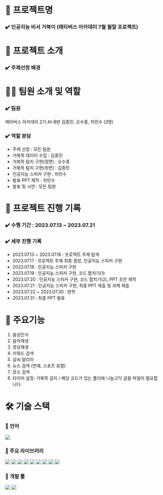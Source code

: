 # 📖 프로젝트명
### ✔️ 인공지능 비서 거북이 (메타버스 아카데미 7월 월말 프로젝트)

# 📃 프로젝트 소개
### ✔️ 주제선정 배경


# 👩‍🔧 팀원 소개 및 역할
### ✔️ 팀원
메타버스 아카데미 2기 AI-B반 김종민, 오수종, 차민수 (3명)

### ✔️ 역할 분담
 - 주제 선정 : 모든 팀원
 - 거북목 데이터 수집 : 김종민
 - 거북목 탐지 구현(정면) : 오수종
 - 거북목 탐지 구현(측면) : 김종민
 - 인공지능 스피커 구현 : 차민수
 - 발표 PPT 제작 : 차민수
 - 발표 및 시연 : 모든 팀원

# 📅 프로젝트 진행 기록
### ✔️ 수행 기간 : 2023.07.13 ~ 2023.07.21
### ✔️ 세부 진행 기록
 - 2023.07.13 ~ 2023.07.16 : 프로젝트 주제 탐색 
 - 2023.07.17 : 프로젝트 주제 최종 결정, 인공지능 스피커 구현
 - 2023.07.18 : 인공지능 스피커 구현
 - 2023.07.19 : 인공지능 스피커 구현, 코드 합치기(1)
 - 2023.07.20 : 인공지능 스피커 구현, 코드 합치기(2), PPT 초안 제작
 - 2023.07.21 : 인공지능 스피커 구현, 최종 PPT 제출 및 과제 제출
 - 2023.07.22 ~ 2023.07.30 : 방학
 - 2023.07.31 : 최종 PPT 발표


# 📃 주요기능
1. 음성인식
2. 음악재생
3. 영상재생
4. 키워드 검색
5. 날씨 알리미
6. 뉴스 검색 (연예, 스포츠 포함)
7. 장소 검색
8. 타이머 설정: 거북목 감지 / 해당 코드가 있는 폴더에 나눔고딕 글꼴 파일이 필요합니다.


# 🛠 기술 스택

### 🔹 언어
<img src="https://img.shields.io/badge/python-3776AB?style=for-the-badge&logo=python&logoColor=white">

### 🔹 주요 라이브러리
<img src="https://img.shields.io/badge/selenium-43B02A?style=for-the-badge&logo=selenium&logoColor=white"> <img src="https://img.shields.io/badge/tensorflow-FF6F00?style=for-the-badge&logo=tensorflow&logoColor=white"> <img src="https://img.shields.io/badge/pytorch-EE4C2C?style=for-the-badge&logo=pytorch&logoColor=white"> <img src="https://img.shields.io/badge/torchvision-29A7DF?style=for-the-badge&logo=torchvision&logoColor=white"> <img src="https://img.shields.io/badge/opencv-5C3EE8?style=for-the-badge&logo=opencv&logoColor=white"> <img src="https://img.shields.io/badge/MediaPipe-1299F3?style=for-the-badge&logo=MediaPipe&logoColor=white"> <img src="https://img.shields.io/badge/pandas-150458?style=for-the-badge&logo=pandas&logoColor=white"> <img src="https://img.shields.io/badge/numpy-013243?style=for-the-badge&logo=numpy&logoColor=white"> <img src="https://img.shields.io/badge/matplotlib-0058CC?style=for-the-badge&logo=matplotlib&logoColor=white">

### 🔹 개발 툴
<img src="https://img.shields.io/badge/pycharm-000000?style=for-the-badge&logo=pycharm&logoColor=white"> <img src="https://img.shields.io/badge/Google Colab-F9AB00?style=for-the-badge&logo=Google Colab&logoColor=white">
